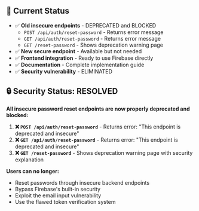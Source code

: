 ## 🎯 **Current Status**

- ✅ **Old insecure endpoints** - DEPRECATED and BLOCKED
  - `POST /api/auth/reset-password` - Returns error message
  - `GET /api/auth/reset-password` - Returns error message
  - `GET /reset-password` - Shows deprecation warning page
- ✅ **New secure endpoint** - Available but not needed
- ✅ **Frontend integration** - Ready to use Firebase directly
- ✅ **Documentation** - Complete implementation guide
- ✅ **Security vulnerability** - ELIMINATED

## 🔒 **Security Status: RESOLVED**

**All insecure password reset endpoints are now properly deprecated and blocked:**

1. **❌ `POST /api/auth/reset-password`** - Returns error: "This endpoint is deprecated and insecure"
2. **❌ `GET /api/auth/reset-password`** - Returns error: "This endpoint is deprecated and insecure"  
3. **❌ `GET /reset-password`** - Shows deprecation warning page with security explanation

**Users can no longer:**
- Reset passwords through insecure backend endpoints
- Bypass Firebase's built-in security
- Exploit the email input vulnerability
- Use the flawed token verification system
